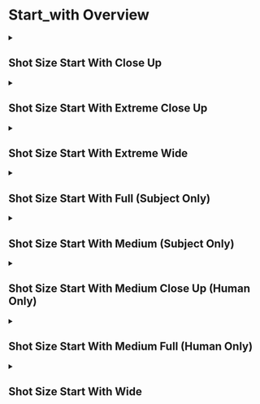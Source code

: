 # Start_with Overview

<details>
<summary><h2>Shot Size Start With Close Up</h2></summary>


<h3>🔵 Label Name:</h3>
<code>shot_size_start_with_close_up</code>


<h3>📖 Definition:</h3>
Does the video start with a close-up shot that highlights a distinct part of the subject while maintaining context?

<details>
<summary><h4> Question (Definition)</h4></summary>

</details>

<details>
<summary><h4> Alternative Question</h4></summary>

- Does the video open with a close-up shot focusing on a subject’s prominent feature?

- Is the first shot a close-up shot where the subject fills most of the frame?

- Does the video begin with a close-up shot capturing a key detail of the subject?

- Is the opening shot a close-up where a subject’s face, hands, or another defining feature is visible?

- Does the first shot frame a subject closely while still providing enough surrounding context?

- Is the initial shot a close-up that emphasizes a specific portion of the subject?

- Does the video start with a shot that occupies 50%-100% of the frame’s height or width?

- Is the first frame a close-up that keeps the subject’s defining features in focus?

- Does the video begin with a shot that zooms in on an important detail while keeping the subject recognizable?

- Is the opening shot taken at close range to emphasize an object or facial detail?

</details>

<details>
<summary><h4> Prompt (Definition)</h4></summary>

- A video that starts with a close-up shot, highlighting a distinct part of the subject while maintaining context.

</details>

<details>
<summary><h4> Alternative Prompt</h4></summary>

- The video starts with a close-up shot where the subject's defining features fill most of the frame.

- The video opens with a close-up shot that emphasizes a specific detail of the subject.

- The first shot of the video is a close-up, providing a tight yet identifiable framing.

- The opening shot includes a close-up view of a subject’s face, hands, or a recognizable object.

- The opening shot of the video is a close-up, ensuring key details are in focus.

- A shot that captures a subject closely while maintaining enough surrounding information.

- A video where the subject occupies 50%-100% of the frame while keeping identifiable context.

- A shot where the subject’s defining features remain prominent within the frame.

- A video starting with a close-up shot that enhances the subject’s presence on screen.

- A cinematic close-up shot that ensures the focus remains on the subject's key details.

</details>

<h4>🟢 Positive:</h4>
<code>self.shot_size_info['start'] == 'close_up'</code>

<h4>🔴 Negative:</h4>
<code>self.shot_size_info['start'] not in ['close_up', 'unknown']</code>

</details>

<details>
<summary><h2>Shot Size Start With Extreme Close Up</h2></summary>


<h3>🔵 Label Name:</h3>
<code>shot_size_start_with_extreme_close_up</code>


<h3>📖 Definition:</h3>
Does the video start with an extreme close-up shot that isolates a very small detail of the subject or scene?

<details>
<summary><h4> Question (Definition)</h4></summary>

</details>

<details>
<summary><h4> Alternative Question</h4></summary>

- Does the video open with an extreme close-up shot that focuses on a tiny detail?

- Is the first shot an extreme close-up shot capturing an isolated part of the subject?

- Does the video begin with an extreme close-up emphasizing texture or fine details?

- Is the opening shot an extreme close-up where only a small portion of the subject is visible?

- Does the first shot show an extreme close-up view with minimal surrounding context?

- Is the initial shot an extreme close-up that highlights intricate features?

- Does the video start with a shot where the subject takes up nearly the entire frame?

- Is the first frame an extreme close-up that isolates a fine detail of the subject?

- Does the video begin with an extreme close-up framing a small portion of a subject?

- Is the opening shot a tight and detailed view of an object or subject’s feature?

</details>

<details>
<summary><h4> Prompt (Definition)</h4></summary>

- A video that starts with an extreme close-up shot, isolating a very small detail of the subject or scene.

</details>

<details>
<summary><h4> Alternative Prompt</h4></summary>

- The video starts with an extreme close-up shot capturing a tiny feature of the subject.

- The video opens with an extreme close-up shot emphasizing small details.

- The first shot of the video is an extreme close-up focusing on intricate textures.

- The opening shot is an extreme close-up, making the subject’s details highly prominent.

- The opening shot of the video is an extreme close-up with minimal surrounding context.

- A shot that frames only a tiny part of the subject, emphasizing detail over broader context.

- A video where the subject takes up nearly 100% of the frame, isolating a fine feature.

- A shot where a minuscule portion of the subject is visible, creating an extreme close-up view.

- A video starting with a narrow field of view focusing intensely on a small subject detail.

- A cinematic extreme close-up shot that enhances the subject’s fine textures or intricate elements.

</details>

<h4>🟢 Positive:</h4>
<code>self.shot_size_info['start'] == 'extreme_close_up'</code>

<h4>🔴 Negative:</h4>
<code>self.shot_size_info['start'] not in ['extreme_close_up', 'unknown']</code>

</details>

<details>
<summary><h2>Shot Size Start With Extreme Wide</h2></summary>


<h3>🔵 Label Name:</h3>
<code>shot_size_start_with_extreme_wide</code>


<h3>📖 Definition:</h3>
Does the video start with an extreme wide shot that emphasizes the setting over any subjects?

<details>
<summary><h4> Question (Definition)</h4></summary>

</details>

<details>
<summary><h4> Alternative Question</h4></summary>

- Does the video open with an extreme wide shot that emphasizes the setting?

- Is the first shot a wide establishing shot where the subject is small or distant?

- Does the opening shot prioritize the environment over the subject?

- Is the first frame composed to capture a vast area rather than a close-up of a subject?

- Does the video begin with a shot where the main subject occupies less than 10-15% of the frame?

- Is the initial shot focused on showcasing a large space rather than a character?

- Does the first shot present an expansive location, with any subject appearing small?

- Is the first shot meant to introduce the setting rather than a specific subject?

- Does the video start with a landscape-dominant view?

- Does the video establish a vast scene before focusing on any subject?

- Is the opening shot taken from a distance, capturing a large area?

</details>

<details>
<summary><h4> Prompt (Definition)</h4></summary>

- A video that starts with an extreme wide shot, emphasizing the setting over any subjects.

</details>

<details>
<summary><h4> Alternative Prompt</h4></summary>

- The video begins with an extreme wide shot where the subject is very small or distant.

- The first shot of the video is an extreme wide view of a large environment.

- The video opens with a landscape-oriented extreme wide shot.

- The opening shot captures an expansive scene, with minimal focus on any subject.

- A video that starts with a setting-focused extreme wide shot, making subjects appear tiny.

- The video starts with a shot that provides significant context to the surroundings.

- A shot that prioritizes environment and location, with the subject occupying little space.

- A cinematic opening featuring a large, distant perspective with no clear subject focus.

- The first frame of the video establishes the surroundings rather than a character.

- A video that opens with a wide-angle scene where the environment is more prominent than the subject.

</details>

<h4>🟢 Positive:</h4>
<code>self.shot_size_info['start'] == 'extreme_wide'</code>

<h4>🔴 Negative:</h4>
<code>self.shot_size_info['start'] not in ['extreme_wide', 'unknown']</code>

</details>

<details>
<summary><h2>Shot Size Start With Full (Subject Only)</h2></summary>


<h3>🔵 Label Name:</h3>
<code>shot_size_start_with_full</code>


<h3>📖 Definition:</h3>
Does the video start with a full shot that frames the entire body of the subject?

<details>
<summary><h4> Question (Definition)</h4></summary>

</details>

<details>
<summary><h4> Alternative Question</h4></summary>

- Does the video open with a full shot where the subject is clearly framed?

- Is the first shot a full shot capturing the entire body of the subject?

- Does the video begin with a full shot focusing primarily on the subject?

- Is the opening shot a full shot where the subject is the main focus?

- Does the first shot provide a full-body view of the subject?

- Is the initial shot a full shot with the subject occupying most of the frame?

- Does the video start with a shot where the subject takes up more than 50% of the frame?

- Is the first frame composed to fully capture the subject while maintaining a clear focus?

- Does the video begin with a shot that ensures the entire subject is visible?

- Is the opening shot taken at a distance that fully includes the subject in the frame?

</details>

<details>
<summary><h4> Prompt (Definition)</h4></summary>

- A video that starts with a full shot, framing the entire subject while maintaining focus on it.

</details>

<details>
<summary><h4> Alternative Prompt</h4></summary>

- The video starts with a full shot where the subject is fully visible.

- The video opens with a full shot, focusing on the entire body of the subject.

- The first shot of the video is a full-body view of the subject.

- The opening shot includes the subject’s entire form with minimal background emphasis.

- The opening shot of the video is a full shot, ensuring the whole subject is captured.

- A shot that fully frames the subject while keeping the focus primarily on them.

- A video where the subject takes up most of the frame, emphasizing their full form.

- A shot where the entire subject is visible, but some minor parts (e.g., foot, tail) may be cropped.

- A video starting with a full-body shot that prioritizes the subject over the background.

- A cinematic full shot that ensures the subject is the focal point of the composition.

</details>

<h4>🟢 Positive:</h4>
<code>self.shot_size_info['start'] == 'full'</code>

<h4>🔴 Negative:</h4>
<code>self.shot_size_info['start'] not in ['full', 'unknown']</code>

</details>

<details>
<summary><h2>Shot Size Start With Medium (Subject Only)</h2></summary>


<h3>🔵 Label Name:</h3>
<code>shot_size_start_with_medium</code>


<h3>📖 Definition:</h3>
Does the video start with a medium shot that frames about half of the subject?

<details>
<summary><h4> Question (Definition)</h4></summary>

</details>

<details>
<summary><h4> Alternative Question</h4></summary>

- Does the video open with a medium shot framing the subject from the waist or mid-torso up?

- Is the first shot a medium shot where about half of the subject is visible?

- Does the video begin with a medium shot that provides a balanced view of the subject?

- Is the opening shot a medium shot where the subject occupies around 50% of the frame?

- Does the first shot focus on the subject without being a close-up or full-body shot?

- Is the initial shot a medium shot where the framing emphasizes the upper half of the subject?

- Does the video start with a shot where the subject's face and torso are visible?

- Is the first frame a medium shot that keeps the subject in clear view?

- Does the video begin with a shot that includes the upper half of the subject while maintaining some background context?

- Is the opening shot taken at a medium distance, showing about half of the subject?

</details>

<details>
<summary><h4> Prompt (Definition)</h4></summary>

- A video that starts with a medium shot, framing about half of the subject.

</details>

<details>
<summary><h4> Alternative Prompt</h4></summary>

- The video starts with a medium shot where the subject is visible from the waist or mid-torso up.

- The video opens with a medium shot capturing about half of the subject’s body.

- The first shot of the video is a medium shot, offering a balanced view of the subject.

- The opening shot includes the subject’s upper half while maintaining some scene context.

- The opening shot of the video is a medium shot, ensuring the subject is well-framed.

- A shot that frames the subject from the mid-torso up, avoiding close-ups or full-body shots.

- A video where the subject occupies about 50% of the frame while still allowing background details.

- A shot where the subject's face and upper body are clearly visible.

- A video starting with a medium shot that provides a natural composition of the subject.

- A cinematic medium shot that ensures a balanced framing between the subject and background.

</details>

<h4>🟢 Positive:</h4>
<code>self.shot_size_info['start'] == 'medium'</code>

<h4>🔴 Negative:</h4>
<code>self.shot_size_info['start'] not in ['medium', 'unknown']</code>

</details>

<details>
<summary><h2>Shot Size Start With Medium Close Up (Human Only)</h2></summary>


<h3>🔵 Label Name:</h3>
<code>shot_size_start_with_medium_close_up</code>


<h3>📖 Definition:</h3>
Does the video start with a medium close-up shot that frames the human subject from the chest upward?

<details>
<summary><h4> Question (Definition)</h4></summary>

</details>

<details>
<summary><h4> Alternative Question</h4></summary>

- Does the video open with a medium close-up shot featuring a human subject?

- Is the first shot a medium close-up shot where the subject’s face and upper body are visible?

- Does the video begin with a medium close-up shot that focuses on the subject’s head and shoulders?

- Is the opening shot a medium close-up shot where the subject's upper arms are partially visible?

- Does the first shot frame the subject closely while still including some upper body?

- Is the initial shot a medium close-up that avoids cutting off the head or shoulders?

- Does the video start with a shot that primarily emphasizes the subject’s facial expressions?

- Is the first frame a medium close-up shot that balances facial detail and upper body framing?

- Does the video begin with a shot that keeps the subject’s face centered while maintaining upper body visibility?

- Is the opening shot a tight but not extreme close-up of the subject’s head and chest?

</details>

<details>
<summary><h4> Prompt (Definition)</h4></summary>

- A video that starts with a medium close-up shot, framing the human subject from the chest upward.

</details>

<details>
<summary><h4> Alternative Prompt</h4></summary>

- The video starts with a medium close-up shot where the subject’s head, shoulders, and upper body are visible.

- The video opens with a medium close-up shot that keeps the subject’s face and some upper body in frame.

- The first shot of the video is a medium close-up that includes the head, shoulders, and part of the arms.

- The opening shot is a medium close-up shot, ensuring the subject’s facial details are clearly visible.

- The opening shot of the video is a medium close-up, balancing facial detail with upper body framing.

- A shot that focuses on the subject’s head and shoulders while maintaining a natural composition.

- A video where the subject is framed from the chest upward, avoiding excessive cropping.

- A shot where the subject’s face remains the focal point while still showing some body context.

- A video starting with a medium close-up shot that highlights the subject’s expressions.

- A cinematic medium close-up shot that ensures a clear balance between face and upper body.

</details>

<h4>🟢 Positive:</h4>
<code>self.shot_size_info['start'] == 'medium_close_up'</code>

<h4>🔴 Negative:</h4>
<code>self.shot_size_info['start'] not in ['medium_close_up', 'unknown']</code>

</details>

<details>
<summary><h2>Shot Size Start With Medium Full (Human Only)</h2></summary>


<h3>🔵 Label Name:</h3>
<code>shot_size_start_with_medium_full</code>


<h3>📖 Definition:</h3>
Does the video start with a medium-full shot that frames the human subject from mid-thigh (or knee) upward?

<details>
<summary><h4> Question (Definition)</h4></summary>

</details>

<details>
<summary><h4> Alternative Question</h4></summary>

- Does the video open with a medium-full shot featuring a human subject?

- Is the first shot a medium-full shot where the subject is framed from the thighs up?

- Does the video start with a medium-full shot that includes the upper body and part of the legs?

- Is the opening shot a medium-full shot capturing the subject from mid-thigh up?

- Does the first shot show the human subject clearly from the thighs upward?

- Is the initial shot a medium-full shot where the subject is fully visible from the knee upward?

- Does the video begin with a shot that provides a medium-full view of the subject?

- Is the first frame a medium-full shot that avoids cropping above the thighs?

- Does the video start with a shot that includes both the subject’s face and partial legs?

- Is the opening shot framed from the knee or thigh upward while keeping the subject fully visible?

</details>

<details>
<summary><h4> Prompt (Definition)</h4></summary>

- A video that starts with a medium-full shot, framing the human subject from the mid-thigh (or knee) upward.

</details>

<details>
<summary><h4> Alternative Prompt</h4></summary>

- The video starts with a medium-full shot where the subject is framed from the thighs up.

- The video opens with a medium-full shot capturing the upper body and part of the legs.

- The first shot of the video is a medium-full shot featuring the subject’s full upper body.

- The opening shot is a medium-full shot that avoids cropping the subject above the thighs.

- The opening shot of the video is a medium-full shot, ensuring the subject is clearly visible.

- A shot that includes the subject’s head, torso, and partial legs within the frame.

- A video where the subject is visible from the mid-thigh up, ensuring a natural composition.

- A shot where the subject is framed from the thighs up, providing clear detail.

- A video starting with a medium-full shot that focuses on a human subject while keeping part of their legs visible.

- A cinematic medium-full shot ensuring the subject is framed naturally within the scene.

</details>

<h4>🟢 Positive:</h4>
<code>self.shot_size_info['start'] == 'medium_full'</code>

<h4>🔴 Negative:</h4>
<code>self.shot_size_info['start'] not in ['medium_full', 'unknown']</code>

</details>

<details>
<summary><h2>Shot Size Start With Wide</h2></summary>


<h3>🔵 Label Name:</h3>
<code>shot_size_start_with_wide</code>


<h3>📖 Definition:</h3>
Does the video start with a wide shot of scenery, or a wide shot that frames the subject while keeping enough background context?

<details>
<summary><h4> Question (Definition)</h4></summary>

</details>

<details>
<summary><h4> Alternative Question</h4></summary>

- Does the video open with a wide shot that balances the subject and surroundings?

- Is the first shot a wide shot where the subject is clearly visible but not dominant?

- Does the video begin with a wide shot that includes both the subject and its environment?

- Is the opening shot a wide shot where the surroundings remain a key part of the composition?

- Does the first shot frame the subject fully while still showing background details?

- Is the initial shot a wide view where no single element dominates?

- Does the video start with a shot where the subject occupies around 15-50% of the frame?

- Is the first frame composed to show the subject in relation to its environment?

- Does the video begin with a shot that is not too far (extreme wide) but still provides context?

- Is the first shot a wide-angle view offering more detail than an extreme wide shot?

</details>

<details>
<summary><h4> Prompt (Definition)</h4></summary>

- The video starts with either a wide shot of scenery or a wide shot that frames the subject while keeping enough background context.

</details>

<details>
<summary><h4> Alternative Prompt</h4></summary>

- The video starts with a wide shot where the subject is fully visible.

- The video opens with a wide shot, balancing subject and environment.

- The first shot of the video is a wide view that emphasizes both subject and surroundings.

- The opening shot includes the entire subject but maintains scene context.

- The opening shot of the video is a wide shot, offering more detail than an extreme wide shot.

- A shot that frames the subject while keeping the background visible.

- A video where the subject occupies 15-50% of the frame while the setting remains clear.

- A shot where the entire subject is visible, but surroundings are also important.

- A video starting with a balanced wide shot where no single element dominates.

- A cinematic wide shot that includes both the subject and contextual environment.

</details>

<h4>🟢 Positive:</h4>
<code>self.shot_size_info['start'] == 'wide'</code>

<h4>🔴 Negative:</h4>
<code>self.shot_size_info['start'] not in ['wide', 'unknown']</code>

</details>
